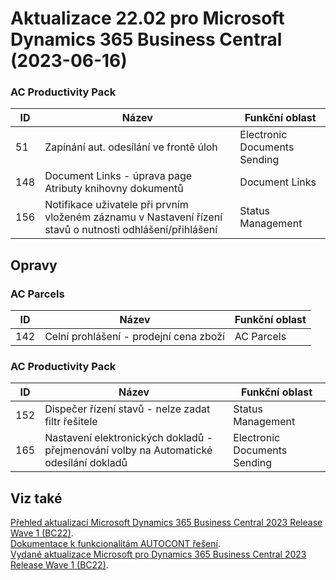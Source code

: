 ﻿# Aktualizace 22.02 pro Microsoft Dynamics 365 Business Central (2023-06-16)

### AC Productivity Pack

| ID | Název | Funkční oblast|
| --------- | --------- | --------- |
|51|Zapínání aut. odesílání ve frontě úloh|Electronic Documents Sending|
|148|Document Links - úprava page Atributy knihovny dokumentů|Document Links|
|156|Notifikace uživatele při prvním vloženém záznamu v Nastavení řízení stavů o nutnosti odhlášení/přihlášení|Status Management|

## Opravy

### AC Parcels

| ID | Název | Funkční oblast|
| --------- | --------- | --------- |
|142|Celní prohlášení - prodejní cena zboží|AC Parcels|

### AC Productivity Pack

| ID | Název | Funkční oblast|
| --------- | --------- | --------- |
|152|Dispečer řízení stavů - nelze zadat filtr řešitele|Status Management|
|165|Nastavení elektronických dokladů - přejmenování volby na Automatické odesílání dokladů|Electronic Documents Sending|

## Viz také 

[Přehled aktualizací Microsoft Dynamics 365 Business Central 2023 Release Wave 1 (BC22)](Updates-bc22.md).  
[Dokumentace k funkcionalitám AUTOCONT řešení](https://muj.autocont.cz/docs/cs-cz/dynamics365/business-central/AC-Solutions/ac-solutions.html).  
[Vydané aktualizace Microsoft pro Dynamics 365 Business Central 2023 Release Wave 1 (BC22)](https://support.microsoft.com/en-us/topic/released-updates-for-microsoft-dynamics-365-business-central-2023-release-wave-1-37e2d08e-6f61-4522-90ba-1cea59d8de51).  

